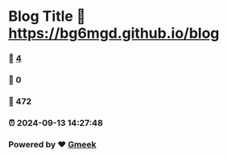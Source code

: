 # Blog Title :link: https://bg6mgd.github.io/blog 
### :page_facing_up: [4](https://bg6mgd.github.io/blog/tag.html) 
### :speech_balloon: 0 
### :hibiscus: 472 
### :alarm_clock: 2024-09-13 14:27:48 
### Powered by :heart: [Gmeek](https://github.com/Meekdai/Gmeek)
